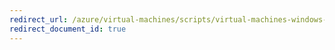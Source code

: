 ```yaml
---
redirect_url: /azure/virtual-machines/scripts/virtual-machines-windows-powershell-sample-create-snapshot-from-vhd
redirect_document_id: true
---
```

